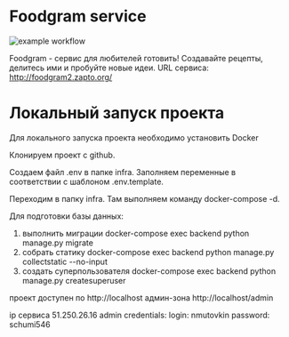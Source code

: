 # Foodgram service

![example workflow](https://github.com/nmutovkin/foodgram-project-react/actions/workflows/foodgram_workflow.yml/badge.svg)

Foodgram - сервис для любителей готовить! Создавайте рецепты, делитесь ими и пробуйте новые идеи.
URL сервиса: http://foodgram2.zapto.org/

# Локальный запуск проекта

Для локального запуска проекта необходимо установить Docker

Клонируем проект с github.

Создаем файл .env в папке infra. Заполняем переменные в соответствии с шаблоном .env.template.

Переходим в папку infra. Там выполняем команду docker-compose -d.

Для подготовки базы данных:

1) выполнить миграции docker-compose exec backend python manage.py migrate
2) собрать статику docker-compose exec backend python manage.py collectstatic --no-input
3) создать суперпользователя docker-compose exec backend python manage.py createsuperuser

проект доступен по http://localhost
админ-зона http://localhost/admin

ip сервиса 51.250.26.16
admin credentials:
login: nmutovkin
password: schumi546
